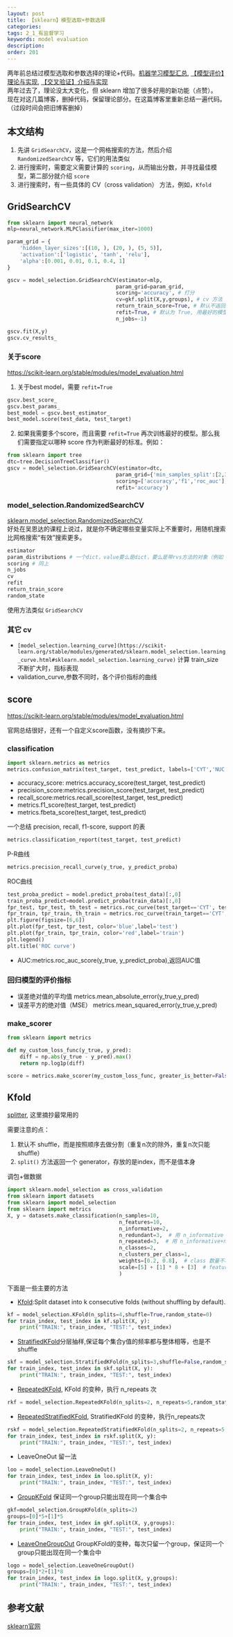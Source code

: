 ```yaml
---
layout: post
title: 【sklearn】模型选取+参数选择
categories:
tags: 2_1_有监督学习
keywords: model evaluation
description:
order: 201
---
```


两年前总结过模型选取和参数选择的理论+代码。[机器学习模型汇总](http://www.guofei.site/2017/05/22/modelpool.html), [【模型评价】理论与实现](http://www.guofei.site/2017/05/02/ModelEvaluation.html), [【交叉验证】介绍与实现](http://www.guofei.site/2017/10/03/crossvalidation.html)  
两年过去了，理论没太大变化，但 sklearn 增加了很多好用的新功能（点赞）。  
现在对这几篇博客，删掉代码，保留理论部分。在这篇博客里重新总结一遍代码。（过段时间会把旧博客删掉）  

## 本文结构
1. 先讲 `GridSearchCV`，这是一个网格搜索的方法，然后介绍 `RandomizedSearchCV` 等，它们的用法类似
2. 进行搜索时，需要定义需要计算的 `scoring`，从而输出分数，并寻找最佳模型，第二部分就介绍 `score`  
3. 进行搜索时，有一些具体的 CV（cross validation） 方法，例如，`Kfold`


## GridSearchCV
```python
from sklearn import neural_network
mlp=neural_network.MLPClassifier(max_iter=1000)

param_grid = {
    'hidden_layer_sizes':[(10, ), (20, ), (5, 5)],
    'activation':['logistic', 'tanh', 'relu'],
    'alpha':[0.001, 0.01, 0.1, 0.4, 1]
}

gscv = model_selection.GridSearchCV(estimator=mlp,
                                   param_grid=param_grid,
                                   scoring='accuracy', # 打分
                                   cv=gkf.split(X,y,groups), # cv 方法
                                   return_train_score=True, # 默认不返回 train 的score
                                   refit=True, # 默认为 True, 用最好的模型+全量数据再次训练，用 gscv.best_estimator_ 获取最好模型
                                   n_jobs=-1)

gscv.fit(X,y)
gscv.cv_results_
```
### 关于score
https://scikit-learn.org/stable/modules/model_evaluation.html


1. 关于best model，需要 `refit=True`
```python
gscv.best_score_
gscv.best_params_
best_model = gscv.best_estimator_
best_model.score(test_data, test_target)
```
2. 如果我需要多个score，而且需要 `refit=True` 再次训练最好的模型。那么我们需要指定以哪种 score 作为判断最好的标准。例如：
```python
from sklearn import tree
dtc=tree.DecisionTreeClassifier()
gscv = model_selection.GridSearchCV(estimator=dtc,
                                   param_grid={'min_samples_split':[2,3,4]},
                                   scoring=['accuracy','f1','roc_auc'],
                                   refit='accuracy')
```

### model_selection.RandomizedSearchCV
[sklearn.model_selection.RandomizedSearchCV](https://scikit-learn.org/stable/modules/generated/sklearn.model_selection.RandomizedSearchCV.html).  
好处在吴恩达的课程上说过，就是你不确定哪些变量实际上不重要时，用随机搜索比网格搜索“有效”搜索更多。
```python
estimator
param_distributions # 一个dict，value要么是dict，要么是带rvs方法的对象（例如 scipy.stats.distributions）
scoring # 同上
n_jobs
cv
refit
return_train_score
random_state
```
使用方法类似 `GridSearchCV`

### 其它 cv
- `[model_selection.learning_curve](https://scikit-learn.org/stable/modules/generated/sklearn.model_selection.learning_curve.html#sklearn.model_selection.learning_curve)` 计算 train_size 不断扩大时，指标表现
- validation_curve,参数不同时，各个评价指标的曲线


## score
https://scikit-learn.org/stable/modules/model_evaluation.html  

官网总结很好，还有一个自定义score函数，没有摘抄下来。  

### classification
```python
import sklearn.metrics as metrics
metrics.confusion_matrix(test_target, test_predict, labels=['CYT','NUC']) # label可以控制显示哪些标签
```

- accuracy_score: metrics.accuracy_score(test_target, test_predict)
- precision_score:metrics.precision_score(test_target, test_predict)
- recall_score:metrics.recall_score(test_target, test_predict)
- metrics.f1_score(test_target, test_predict)
- metrics.fbeta_score(test_target, test_predict)


一个总结 precision, recall, f1-score, support 的表
```python
metrics.classification_report(test_target, test_predict)
```

P-R曲线
```python
metrics.precision_recall_curve(y_true, y_predict_proba)
```

ROC曲线
```python
test_proba_predict = model.predict_proba(test_data)[:,0]
train_proba_predict=model.predict_proba(train_data)[:,0]
fpr_test, tpr_test, th_test = metrics.roc_curve(test_target=='CYT', test_proba_predict)
fpr_train, tpr_train, th_train = metrics.roc_curve(train_target=='CYT', train_proba_predict)
plt.figure(figsize=[6,6])
plt.plot(fpr_test, tpr_test, color='blue',label='test')
plt.plot(fpr_train, tpr_train, color='red',label='train')
plt.legend()
plt.title('ROC curve')
```

- AUC:metrics.roc_auc_score(y_true, y_predict_proba),返回AUC值


### 回归模型的评价指标
- 误差绝对值的平均值 metrics.mean_absolute_error(y_true,y_pred)
- 误差平方的绝对值（MSE） metrics.mean_squared_error(y_true,y_pred)

### make_scorer


```python
from sklearn import metrics

def my_custom_loss_func(y_true, y_pred):
    diff = np.abs(y_true - y_pred).max()
    return np.log1p(diff)

score = metrics.make_scorer(my_custom_loss_func, greater_is_better=False)
```

## Kfold
[splitter](https://scikit-learn.org/stable/modules/classes.html#splitter-classes), 这里摘抄最常用的  

需要注意的点：
1. 默认不 shuffle，而是按照顺序去做分割（重复n次的除外，重复n次只能 shuffle）
2. `split()` 方法返回一个 generator，存放的是index，而不是值本身

调包+做数据
```python
import sklearn.model_selection as cross_validation
from sklearn import datasets
from sklearn import model_selection
from sklearn import metrics
X, y = datasets.make_classification(n_samples=10,
                                    n_features=10,
                                    n_informative=2,
                                    n_redundant=3,  # 用 n_informative 线性组合出这么多个特征
                                    n_repeated=3,  # 用 n_informative+n_redundant 线性组合出这么多个特征
                                    n_classes=2,
                                    n_clusters_per_class=1,
                                    weights=[0.2, 0.8],  # class 数量不均衡
                                    scale=[5] + [1] * 8 + [3]  # feature 的 scale
                                    )
```


下面是一些主要的方法
- [Kfold](http://scikit-learn.org/stable/modules/generated/sklearn.model_selection.KFold.html):Split dataset into k consecutive folds (without shuffling by default).
```python
kf = model_selection.KFold(n_splits=4,shuffle=True,random_state=0)
for train_index, test_index in kf.split(X, y):
    print("TRAIN:", train_index, "TEST:", test_index)
```
- [StratifiedKFold](http://scikit-learn.org/stable/modules/generated/sklearn.model_selection.StratifiedKFold.html#sklearn.model_selection.StratifiedKFold)分层抽样,保证每个集合y值的频率都与整体相等，也是不shuffle
```python
skf = model_selection.StratifiedKFold(n_splits=3,shuffle=False,random_state=0)
for train_index, test_index in skf.split(X, y):
    print("TRAIN:", train_index, "TEST:", test_index)
```
- [RepeatedKFold](http://scikit-learn.org/stable/modules/generated/sklearn.model_selection.RepeatedKFold.html#sklearn.model_selection.RepeatedKFold), KFold 的变种，执行 n_repeats 次
```python
rkf = model_selection.RepeatedKFold(n_splits=2, n_repeats=5,random_state=0)
```
- [RepeatedStratifiedKFold](http://scikit-learn.org/stable/modules/generated/sklearn.model_selection.StratifiedKFold.html#sklearn.model_selection.StratifiedKFold), StratifiedKFold 的变种，执行n_repeats次
```python
rskf = model_selection.RepeatedStratifiedKFold(n_splits=2, n_repeats=5,random_state=0)
for train_index, test_index in rskf.split(X, y):
    print("TRAIN:", train_index, "TEST:", test_index)
```
- LeaveOneOut 留一法
```python
loo = model_selection.LeaveOneOut()
for train_index, test_index in loo.split(X, y):
    print("TRAIN:", train_index, "TEST:", test_index)
```
- [GroupKFold](http://scikit-learn.org/stable/modules/generated/sklearn.model_selection.GroupKFold.html#sklearn.model_selection.GroupKFold) 保证同一个group只能出现在同一个集合中
```python
gkf=model_selection.GroupKFold(n_splits=2)
groups=[0]*5+[1]*5
for train_index, test_index in gkf.split(X, y,groups):
    print("TRAIN:", train_index, "TEST:", test_index)
```
- [LeaveOneGroupOut](http://scikit-learn.org/stable/modules/generated/sklearn.model_selection.LeaveOneGroupOut.html#sklearn.model_selection.LeaveOneGroupOut) GroupKFold的变种，每次只留一个group，保证同一个group只能出现在同一个集合中
```python
logo = model_selection.LeaveOneGroupOut()
groups=[0]*2+[1]*8
for train_index, test_index in logo.split(X, y,groups):
    print("TRAIN:", train_index, "TEST:", test_index)
```


## 参考文献

[sklearn官网](https://scikit-learn.org/stable/modules/classes.html)
